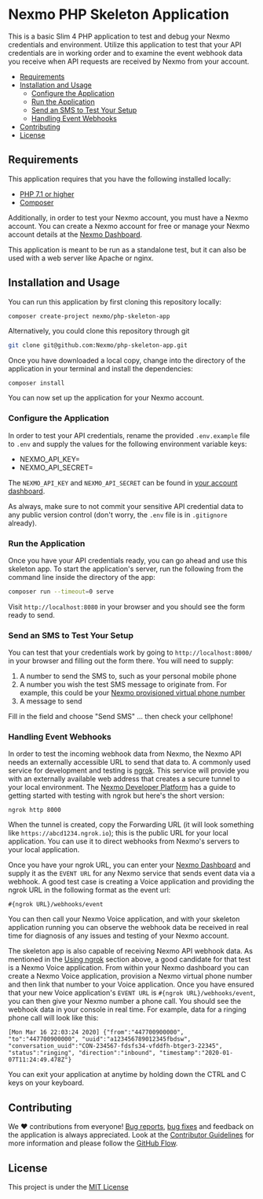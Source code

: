 # Nexmo PHP Skeleton Application

This is a basic Slim 4 PHP application to test and debug your Nexmo credentials and environment. Utilize this application to test that your API credentials are in working order and to examine the event webhook data you receive when API requests are received by Nexmo from your account.

* [Requirements](#requirements)
* [Installation and Usage](#installation-and-usage)
    * [Configure the Application](#configure-the-application)
    * [Run the Application](#run-the-application)
    * [Send an SMS to Test Your Setup](#send-an-sms-to-test-your-setup)
    * [Handling Event Webhooks](#handling-event-webhooks)
* [Contributing](#contributing)
* [License](#license)

## Requirements

This application requires that you have the following installed locally:

* [PHP 7.1 or higher](https://www.php.net/)
* [Composer](https://getcomposer.org/)

Additionally, in order to test your Nexmo account, you must have a Nexmo account. You can create a Nexmo account for free or manage your Nexmo account details at the [Nexmo Dashboard](https://dashboard.nexmo.com).

This application is meant to be run as a standalone test, but it can also be used with a web server like Apache or nginx.

## Installation and Usage

You can run this application by first cloning this repository locally:

```bash
composer create-project nexmo/php-skeleton-app
```

Alternatively, you could clone this repository through git

```bash
git clone git@github.com:Nexmo/php-skeleton-app.git
```

Once you have downloaded a local copy, change into the directory of the application in your terminal and install the dependencies:

```
composer install
```

You can now set up the application for your Nexmo account.

### Configure the Application

In order to test your API credentials, rename the provided `.env.example` file to `.env` and supply the values for the following environment variable keys:

* NEXMO_API_KEY=
* NEXMO_API_SECRET=

The `NEXMO_API_KEY` and `NEXMO_API_SECRET` can be found in [your account dashboard](https://dashboard.nexmo.com).

As always, make sure to not commit your sensitive API credential data to any public version control (don't worry, the `.env` file is in `.gitignore` already). 

### Run the Application

Once you have your API credentials ready, you can go ahead and use this skeleton app. To start the application's server, run the following from the command line inside the directory of the app:

```bash
composer run --timeout=0 serve
```

Visit `http://localhost:8080` in your browser and you should see the form ready to send.

### Send an SMS to Test Your Setup

You can test that your credentials work by going to `http://localhost:8000/` in your browser and filling out the form there. You will need to supply:

1. A number to send the SMS to, such as your personal mobile phone
2. A number you wish the test SMS message to originate from. For example, this could be your [Nexmo provisioned virtual phone number](https://developer.nexmo.com/numbers/overview)
3. A message to send

Fill in the field and choose "Send SMS" ... then check your cellphone!

### Handling Event Webhooks

In order to test the incoming webhook data from Nexmo, the Nexmo API needs an externally accessible URL to send that data to. A commonly used service for development and testing is [ngrok](https://ngrok.com). This service will provide you with an externally available web address that creates a secure tunnel to your local environment. The [Nexmo Developer Platform](https://developer.nexmo.com/concepts/guides/testing-with-ngrok) has a guide to getting started with testing with ngrok but here's the short version:

```
ngrok http 8000
```

When the tunnel is created, copy the Forwarding URL (it will look something like `https://abcd1234.ngrok.io`); this is the public URL for your local application. You can use it to direct webhooks from Nexmo's servers to your local application.

Once you have your ngrok URL, you can enter your [Nexmo Dashboard](https://dashboard.nexmo.com) and supply it as the `EVENT URL` for any Nexmo service that sends event data via a webhook. A good test case is creating a Voice application and providing the ngrok URL in the following format as the event url: 

`#{ngrok URL}/webhooks/event`

You can then call your Nexmo Voice application, and with your skeleton application running you can observe the webhook data be received in real time for diagnosis of any issues and testing of your Nexmo account.

The skeleton app is also capable of receiving Nexmo API webhook data. As mentioned in the [Using ngrok](#using-ngrok) section above, a good candidate for that test is a Nexmo Voice application. From within your Nexmo dashboard you can create a Nexmo Voice application, provision a Nexmo virtual phone number and then link that number to your Voice application. Once you have ensured that your new Voice application's `EVENT URL` is `#{ngrok URL}/webhooks/event`, you can then give your Nexmo number a phone call. You should see the webhook data in your console in real time. For example, data for a ringing phone call will look like this:

```
[Mon Mar 16 22:03:24 2020] {"from":"447700900000", "to":"447700900000", "uuid":"a123456789012345fbdsw", "conversation_uuid":"CON-234567-fdsfs34-vfddfh-btger3-22345", "status":"ringing", "direction":"inbound", "timestamp":"2020-01-07T11:24:49.478Z"}
```

You can exit your application at anytime by holding down the CTRL and C keys on your keyboard.

## Contributing

We ❤️ contributions from everyone! [Bug reports](https://github.com/Nexmo/php-skeleton-app/issues), [bug fixes](https://github.com/Nexmo/php-skeleton-app/pulls) and feedback on the application is always appreciated. Look at the [Contributor Guidelines](https://github.com/Nexmo/php-skeleton-app/blob/master/CONTRIBUTING.md) for more information and please follow the [GitHub Flow](https://guides.github.com/introduction/flow/index.html).

## License

This project is under the [MIT License](LICENSE)

